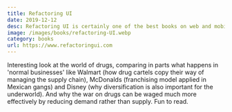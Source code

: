 ```yaml
---
title: Refactoring UI
date: 2019-12-12
desc: Refactoring UI is certainly one of the best books on web and mobile UI/UX I've ever read. Along with Krug's Don't Make Me Think, it should be in the library of anyone involved in UI design. Great details and with great practical examples and comparisons.
image: /images/books/refactoring-UI.webp
category: books
url: https://www.refactoringui.com
---
```

Interesting look at the world of drugs, comparing in parts what happens in 'normal businesses' like Walmart (how drug cartels copy their way of managing the supply chain), McDonalds (franchising model applied in Mexican gangs) and Disney (why diversification is also important for the underworld). And why the war on drugs can be waged much more effectively by reducing demand rather than supply. Fun to read.